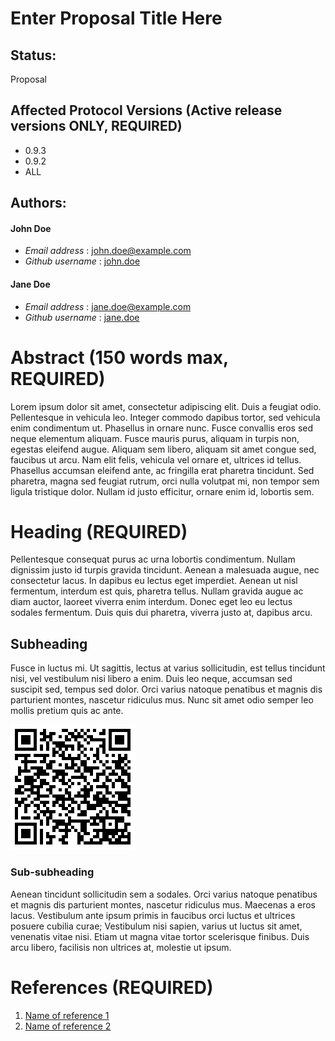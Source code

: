 # Enter Proposal Title Here

## Status:
Proposal

## Affected Protocol Versions (Active release versions ONLY, REQUIRED)
* 0.9.3
* 0.9.2
* ALL

## Authors:

#### John Doe 
* _Email address_ : john.doe@example.com
* _Github username_ : [john.doe](https://github.com/john.doe)

#### Jane Doe 
* _Email address_ : jane.doe@example.com
* _Github username_ : [jane.doe](https://github.com/jane.doe)

# Abstract (150 words max, REQUIRED)

Lorem ipsum dolor sit amet, consectetur adipiscing elit. Duis a feugiat odio. Pellentesque in vehicula leo. Integer commodo dapibus tortor, sed vehicula enim condimentum ut. Phasellus in ornare nunc. Fusce convallis eros sed neque elementum aliquam. Fusce mauris purus, aliquam in turpis non, egestas eleifend augue. Aliquam sem libero, aliquam sit amet congue sed, faucibus ut arcu. Nam elit felis, vehicula vel ornare et, ultrices id tellus. Phasellus accumsan eleifend ante, ac fringilla erat pharetra tincidunt. Sed pharetra, magna sed feugiat rutrum, orci nulla volutpat mi, non tempor sem ligula tristique dolor. Nullam id justo efficitur, ornare enim id, lobortis sem.

# Heading (REQUIRED)

Pellentesque consequat purus ac urna lobortis condimentum. Nullam dignissim justo id turpis gravida tincidunt. Aenean a malesuada augue, nec consectetur lacus. In dapibus eu lectus eget imperdiet. Aenean ut nisl fermentum, interdum est quis, pharetra tellus. Nullam gravida augue ac diam auctor, laoreet viverra enim interdum. Donec eget leo eu lectus sodales fermentum. Duis quis dui pharetra, viverra justo at, dapibus arcu.

## Subheading
Fusce in luctus mi. Ut sagittis, lectus at varius sollicitudin, est tellus tincidunt nisi, vel vestibulum nisi libero a enim. Duis leo neque, accumsan sed suscipit sed, tempus sed dolor. Orci varius natoque penatibus et magnis dis parturient montes, nascetur ridiculus mus. Nunc sit amet odio semper leo mollis pretium quis ac ante.

![Sample Image](https://github.com/beckn/protocol-specifications/blob/core-0.9.4-draft/docs/images/sample.png)


### Sub-subheading
Aenean tincidunt sollicitudin sem a sodales. Orci varius natoque penatibus et magnis dis parturient montes, nascetur ridiculus mus. Maecenas a eros lacus. Vestibulum ante ipsum primis in faucibus orci luctus et ultrices posuere cubilia curae; Vestibulum nisi sapien, varius ut luctus sit amet, venenatis vitae nisi. Etiam ut magna vitae tortor scelerisque finibus. Duis arcu libero, facilisis non ultrices at, molestie ut ipsum.


# References (REQUIRED)

1. [Name of reference 1](https://URL/to/reference)
2. [Name of reference 2](https://URL/to/reference)
